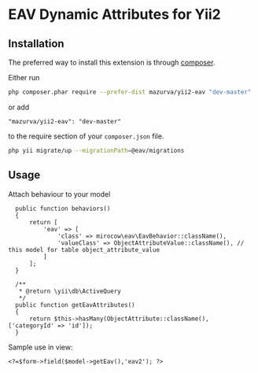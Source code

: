 EAV Dynamic Attributes for Yii2
========



Installation
------------

The preferred way to install this extension is through [composer](http://getcomposer.org/download/).

Either run

``` sh
php composer.phar require --prefer-dist mazurva/yii2-eav "dev-master"
```

or add

```
"mazurva/yii2-eav": "dev-master"
```

to the require section of your `composer.json` file.

``` sh
php yii migrate/up --migrationPath=@eav/migrations
```

Usage
-----
Attach behaviour to your model
```
  public function behaviors()
  {
      return [
          'eav' => [
              'class' => mirocow\eav\EavBehavior::className(),
              'valueClass' => ObjectAttributeValue::className(), // this model for table object_attribute_value
          ]
      ];
  }
  
  /**
   * @return \yii\db\ActiveQuery
   */
  public function getEavAttributes()
  {
      return $this->hasMany(ObjectAttribute::className(), ['categoryId' => 'id']);
  }
```

Sample use in view:

```
<?=$form->field($model->getEav(),'eav2'); ?>
```
